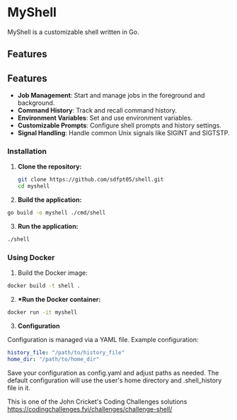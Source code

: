 # MyShell

MyShell is a customizable shell written in Go.

## Features

## Features

- **Job Management**: Start and manage jobs in the foreground and background.
- **Command History**: Track and recall command history.
- **Environment Variables**: Set and use environment variables.
- **Customizable Prompts**: Configure shell prompts and history settings.
- **Signal Handling**: Handle common Unix signals like SIGINT and SIGTSTP.

### Installation

1. **Clone the repository:**

   ```sh
   git clone https://github.com/sdfpt05/shell.git
   cd myshell
   ```

2. **Build the application:**

```sh
go build -o myshell ./cmd/shell
```

3. **Run the application:**

```sh
./shell
```

### Using Docker

1. Build the Docker image:

```sh
docker build -t shell .
```

2. **\*Run the Docker container:**

```sh
docker run -it myshell
```

3. **Configuration**

Configuration is managed via a YAML file. Example configuration:

```yaml
history_file: "/path/to/history_file"
home_dir: "/path/to/home_dir"
```

Save your configuration as config.yaml and adjust paths as needed. The default configuration will use the user's home directory and .shell_history file in it.

This is one of the John Cricket's Coding Challenges solutions https://codingchallenges.fyi/challenges/challenge-shell/
